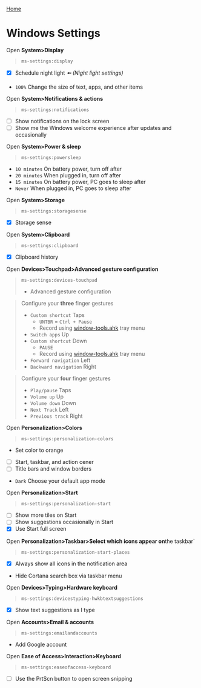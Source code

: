 [Home](README.md)
# Windows Settings

Open **System>Display**
> `ms-settings:display`
- [x] Schedule night light _🠘 (Night light settings)_
- `100%` Change the size of text, apps, and other items


Open **System>Notif‌ications & actions**
> `ms-settings:notifications`
- [ ] Show notif‌ications on the lock screen
- [ ] Show me the Windows welcome experience after updates and occasionally

Open **System>Power & sleep**
> `ms-settings:powersleep`
- `10 minutes` On battery power, turn off after
- `20 minutes` When plugged in, turn off after
- `15 minutes` On battery power, PC goes to sleep after
- `Never` When plugged in, PC goes to sleep after

Open **System>Storage**
> `ms-settings:storagesense`
- [x] Storage sense

Open **System>Clipboard**
> `ms-settings:clipboard`
- [x] Clipboard history

Open **Devices>Touchpad>Advanced gesture conf‌iguration**
> `ms-settings:devices-touchpad` 
>- Advanced gesture conf‌iguration

> Conf‌igure your **three** f‌inger gestures
> - `Custom shortcut` Taps
>   - `UNTBR` = `Ctrl + Pause` 
>   - Record using [window-tools.ahk](taskbar-tools/window-tools.ahk) tray menu 
> - `Switch apps` Up
> - `Custom shortcut` Down
>   -  `PAUSE` 
>   - Record using [window-tools.ahk](taskbar-tools/window-tools.ahk) tray menu 
> - `Forward navigation` Left
> - `Backward navigation` Right

> Conf‌igure your **four** f‌inger gestures
> - `Play/pause` Taps
> - `Volume up` Up
> - `Volume down` Down
> - `Next Track` Left
> - `Previous track` Right

Open **Personalization>Colors**
> `ms-settings:personalization-colors`
- Set color to orange
- [ ] Start, taskbar, and action cener
- [ ] Title bars and window borders
- `Dark` Choose your default app mode

Open **Personalization>Start**
> `ms-settings:personalization-start`
- [ ] Show more tiles on Start
- [ ] Show suggestions occasionally in Start
- [x] Use Start full screen

Open **Personalization>Taskbar>Select which icons appear on**the taskbar`
> `ms-settings:personalization-start-places`
- [x] Always show all icons in the notif‌ication area
- Hide Cortana search box via taskbar menu

Open **Devices>Typing>Hardware keyboard**
> `ms-settings:devicestyping-hwkbtextsuggestions`
- [x] Show text suggestions as I type

Open **Accounts>Email & accounts**
> `ms-settings:emailandaccounts`
- Add Google account

Open **Ease of Access>Interaction>Keyboard**
> `ms-settings:easeofaccess-keyboard`
- [ ] Use the PrtScn button to open screen snipping